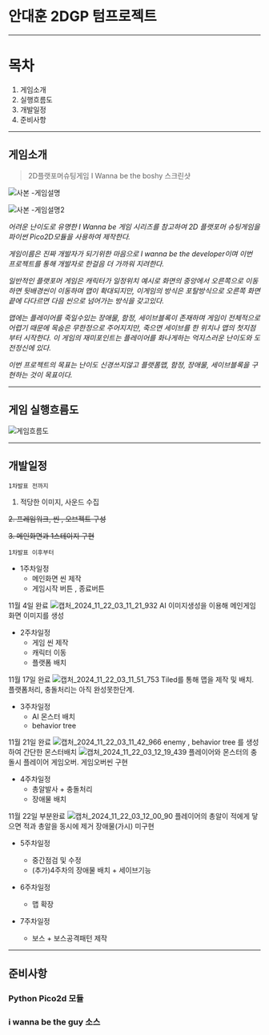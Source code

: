 # 안대훈 2DGP 텀프로젝트
---
# 목차
1. 게임소개
2. 실행흐름도
3. 개발일정
4. 준비사항
---

## 게임소개

> 2D플랫포머슈팅게임 I Wanna be the boshy 스크린샷


![사본 -게임설명](https://github.com/user-attachments/assets/38008a84-ee6e-4102-a4af-6bc2609934f1)

![사본 -게임설명2](https://github.com/user-attachments/assets/fc3d69ae-a7e7-4ce4-b14f-b967ae583bab)



_어려운 난이도로 유명한 I Wanna be 게임 시리즈를 참고하여 2D 플랫포머 슈팅게임을 파이썬 Pico2D모듈을 사용하여 제작한다._

_게임이름은 진짜 개발자가 되기위한 마음으로 I wanna be the developer이며 이번 프로젝트를 통해 개발자로 한걸음 더 가까워 지려한다._

_일반적인 플랫포머 게임은 캐릭터가 일정위치 예시로 화면의 중앙에서 오른쪽으로 이동하면 뒷배경씬이 이동하며 맵이 확대되지만, 이게임의 방식은 포탈방식으로 오른쪽 화면 끝에 다다르면 다음 씬으로 넘어가는 방식을 갖고있다._ 

_맵에는 플레이어를 죽일수있는 장애물, 함정, 세이브블록이 존재하며 게임이 전체적으로 어렵기 때문에 목숨은 무한정으로 주어지지만, 죽으면 세이브를 한 위치나 맵의 첫지점부터 시작한다. 이 게임의 재미포인트는 플레이어를 화나게하는 억지스러운 난이도와 도전정신에 있다._

_이번 프로젝트의 목표는 난이도 신경쓰지않고 플랫폼맵, 함정, 장애물, 세이브블록을 구현하는 것이 목표이다._


---

## 게임 실행흐름도

![게임흐름도](https://github.com/user-attachments/assets/9d275819-3d95-436c-9e6c-8d91e7695fdf)






---

## 개발일정

`1차발표 전까지`
1. 적당한 이미지, 사운드 수집

~~2. 프레임워크, 씬 , 오브젝트 구성~~

~~3. 메인화면과 1스테이지 구현~~

`1차발표 이후부터`
- 1주차일정
  - 메인화면 씬 제작
  - 게임시작 버튼 , 종료버튼
    
11월 4일 완료
![캡처_2024_11_22_03_11_21_932](https://github.com/user-attachments/assets/6798adfa-96b9-4e68-93fc-36649a308dd2)
AI 이미지생성을 이용해 메인게임화면 이미지를 생성


- 2주차일정
  - 게임 씬 제작
  - 캐릭터 이동
  - 플랫폼 배치
 
11월 17일 완료
![캡처_2024_11_22_03_11_51_753](https://github.com/user-attachments/assets/f1d310ae-ad87-4aac-bbf6-3c331098a66d)
Tiled를 통해 맵을 제작 및 배치. 플랫폼처리, 충돌처리는 아직 완성못한단계.


- 3주차일정
  - AI 몬스터 배치
  - behavior tree
 
11월 21일 완료
![캡처_2024_11_22_03_11_42_966](https://github.com/user-attachments/assets/37678948-5bd4-4fb7-b27c-fc0840d36744)
enemy , behavior tree 를 생성하여 간단한 몬스터배치
![캡처_2024_11_22_03_12_19_439](https://github.com/user-attachments/assets/efeec542-7caf-41c9-bf7c-726def10f253)
플레이어와 몬스터의 충돌시 플레이어 게임오버. 게임오버씬 구현


- 4주차일정
  - 총알발사 + 충돌처리
  - 장애물 배치

11월 22일 부분완료
![캡처_2024_11_22_03_12_00_90](https://github.com/user-attachments/assets/0f78887d-fa14-4fa2-b5b5-8113895a0621)
플레이어의 총알이 적에게 닿으면 적과 총알을 동시에 제거
장애물(가시) 미구현


- 5주차일정
  - 중간점검 및 수정
  - (추가)4주차의 장애물 배치 + 세이브기능

- 6주차일정
   - 맵 확장

- 7주차일정
   - 보스 + 보스공격패턴 제작
 
  






---

## 준비사항

### Python Pico2d 모듈
### i wanna be the guy 소스







